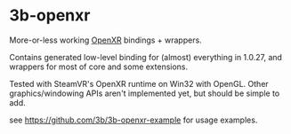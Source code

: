 # 3b-openxr
More-or-less working [OpenXR](https://www.khronos.org/openxr/) bindings + wrappers.

Contains generated low-level binding for (almost) everything in
1.0.27, and wrappers for most of core and some extensions.

Tested with SteamVR's OpenXR runtime on Win32 with OpenGL. Other
graphics/windowing APIs aren't implemented yet, but should be simple
to add.

see https://github.com/3b/3b-openxr-example for usage examples.
